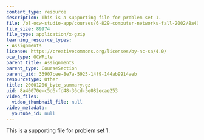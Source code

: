 ```yaml
---
content_type: resource
description: This is a supporting file for problem set 1.
file: /ol-ocw-studio-app/courses/6-829-computer-networks-fall-2002/8a40070ec5d6fd4836cd5e082ecae253_20001206_byte_summary.gz
file_size: 89974
file_type: application/x-gzip
learning_resource_types:
- Assignments
license: https://creativecommons.org/licenses/by-nc-sa/4.0/
ocw_type: OCWFile
parent_title: Assignments
parent_type: CourseSection
parent_uid: 33907cee-8e7a-5925-14f9-144ab9914aeb
resourcetype: Other
title: 20001206_byte_summary.gz
uid: 8a40070e-c5d6-fd48-36cd-5e082ecae253
video_files:
  video_thumbnail_file: null
video_metadata:
  youtube_id: null
---
```

This is a supporting file for problem set 1.